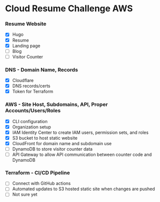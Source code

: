 # Cloud Resume Challenge AWS

### Resume Website
- [x] Hugo
- [x] Resume
- [x] Landing page
- [ ] Blog
- [ ] Visitor Counter

### DNS - Domain Name, Records
- [x] Cloudflare
- [x] DNS records/certs
- [x] Token for Terraform

### AWS - Site Host, Subdomains, API, Proper Accounts/Users/Roles
- [x] CLI configuration
- [x] Organization setup
- [x] IAM Identity Center to create IAM users, permission sets, and roles
- [x] S3 bucket to host static website
- [x] CloudFront for domain name and subdomain use
- [ ] DynamoDB to store visitor counter data
- [ ] API Gateway to allow API communication between counter code and DynamoDB

### Terraform - CI/CD Pipeline
- [ ] Connect with GitHub actions
- [ ] Automated updates to S3 hosted static site when changes are pushed
- [ ]  Not sure yet